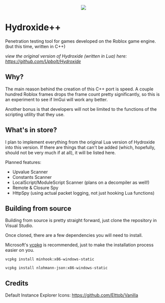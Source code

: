 <p align="center">
  <img src="https://cdn.discordapp.com/attachments/633472429917995038/722143730500501534/Hydroxide_Logo.png"/>
</p>

# Hydroxide++
Penetration testing tool for games developed on the Roblox game engine. (but this time, written in C++)

*view the original version of Hydroxide (written in Lua) here: https://github.com/Upbolt/Hydroxide*

## Why?
The main reason behind the creation of this C++ port is speed. A couple hundred Roblox frames drops the frame count pretty significantly, so this is an experiment to see if ImGui will work any better.

Another bonus is that developers will not be limited to the functions of the scripting utility that they use.

## What's in store?
I plan to implement everything from the original Lua version of Hydroxide into this version. If there are things that can't be added (which, hopefully, should not be very much if at all), it will be listed here.

Planned features:
- Upvalue Scanner
- Constants Scanner
- LocalScript/ModuleScript Scanner (plans on a decompiler as well!)
- Remote & Closure Spy
- HttpSpy (using actual packet logging, not just hooking Lua functions)

## Building from source
Building from source is pretty straight forward, just clone the repository in Visual Studio. 

Once cloned, there are a few dependencies you will need to install.

Microsoft's [vcpkg](https://github.com/microsoft/vcpkg) is recommended, just to make the installation process easier on you. 

`vcpkg install minhook:x86-windows-static`

`vcpkg install nlohmann-json:x86-windows-static`

## Credits
Default Instance Explorer Icons: https://github.com/Elttob/Vanilla
